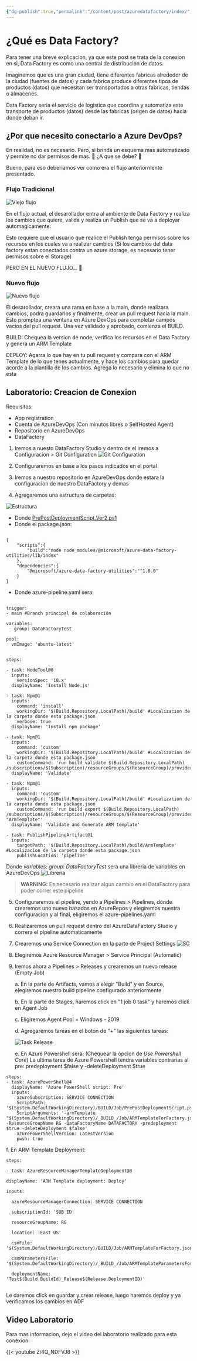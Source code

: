 ```yaml
---
{"dg-publish":true,"permalink":"/content/post/azuredatafactory/index/","title":"Azure Data Factory y Azure DevOps","tags":["Azure","Data Factory"]}
---
```



# ¿Qué es Data Factory?

Para tener una breve explicacion, ya que este post se trata de la conexion en si, Data Factory es como una central de distribucion de datos.

Imaginemos que es una gran ciudad, tiene diferentes fabricas alrededor de la ciudad (fuentes de datos) y cada fabrica produce diferentes tipos de productos (datos) que necesitan ser transportados a otras fabricas, tiendas o almacenes.

Data Factory seria el servicio de logistica que coordina y automatiza este transporte de productos (datos) desde las fabricas (origen de datos) hacia donde deban ir.

## ¿Por que necesito conectarlo a Azure DevOps?

En realidad, no es necesario. Pero, si brinda un esquema mas automatizado y permite no dar permisos de mas. 🤔 ¿A que se debe? 🤔

Bueno, para eso deberiamos ver como era el flujo anteriormente presentado.
### Flujo Tradicional 
![Viejo flujo](/img/user/content/post/azuredatafactory/oldflow.png)

En el flujo actual, el desarollador entra al ambiente de Data Factory y realiza los cambios que quiere, valida y realiza un Publish que se va a deployar automagicamente.

Esto requiere que el usuario que realice el Publish tenga permisos sobre los recursos en los cuales va a realizar cambios (Si los cambios del data factory estan conectados contra un azure storage, es necesario tener permisos sobre el Storage)

PERO EN EL NUEVO FLUJO... 🎉
### Nuevo flujo 

![Nuevo flujo](/img/user/content/post/azuredatafactory/newflow.png)

El desarollador, creara una rama en base a la main, donde realizara cambios, podra guardarlos y finalmente, crear un pull request hacia la main. Esto promptea una ventana en Azure DevOps para completar campos vacios del pull request. Una vez validado y aprobado, comienza el BUILD.

BUILD: Chequea la version de node, verifica los recursos en el Data Factory y genera un ARM Template

DEPLOY: Agarra lo que hay en tu pull request y compara con el ARM Template de lo que tenes actualmente, y hace los cambios para quedar acorde a la plantilla de los cambios. Agrega lo necesario y elimina lo que no esta 

## Laboratorio: Creacion de Conexion

Requisitos:
- App registration
- Cuenta de AzureDevOps (Con minutos libres o SelfHosted Agent)
- Repositorio en AzureDevOps
- DataFactory


1. Iremos a nuesto DataFactory Studio y dentro de el iremos a Configuracion > Git Configuration
![Git Configuration](/img/user/content/post/azuredatafactory/image.png)

2. Configuraremos en base a los pasos indicados en el portal 
3. Iremos a nuestro repositorio en AzureDevOps donde estara la configuracion de nuestro DataFactory y demas
4. Agregaremos una estructura de carpetas:

![Estructura](/img/user/content/post/azuredatafactory/image-1.png)

- Donde [PrePostDeploymentScript.Ver2.ps1](https://github.com/Azure/Azure-DataFactory/blob/main/SamplesV2/ContinuousIntegrationAndDelivery/PrePostDeploymentScript.Ver2.ps1)
- Donde el package.json:


```

{
    "scripts":{
        "build":"node node_modules/@microsoft/azure-data-factory-utilities/lib/index"
    },
    "dependencies":{
        "@microsoft/azure-data-factory-utilities":"^1.0.0"
    }
}
```


- Donde azure-pipeline.yaml sera:

~~~

trigger:
- main #Branch principal de colaboración

variables:
 - group: DataFactoryTest
 
pool:
  vmImage: 'ubuntu-latest'


steps:

- task: NodeTool@0
  inputs:
    versionSpec: '18.x'
  displayName: 'Install Node.js'

- task: Npm@1
  inputs:
    command: 'install'
    workingDir: '$(Build.Repository.LocalPath)/build' #Localizacion de la carpeta donde esta package.json
    verbose: true
  displayName: 'Install npm package'

- task: Npm@1
  inputs:
    command: 'custom'
    workingDir: '$(Build.Repository.LocalPath)/build' #Localizacion de la carpeta donde esta package.json
    customCommand: 'run build validate $(Build.Repository.LocalPath) /subscriptions/$(Subscription)/resourceGroups/$(ResourceGroup)/providers/Microsoft.DataFactory/factories/$(DataFactoryName)'
  displayName: 'Validate'

- task: Npm@1
  inputs:
    command: 'custom'
    workingDir: '$(Build.Repository.LocalPath)/build' #Localizacion de la carpeta donde esta package.json
    customCommand: 'run build export $(Build.Repository.LocalPath) /subscriptions/$(Subscription)/resourceGroups/$(ResourceGroup)/providers/Microsoft.DataFactory/factories/$(DataFactoryName) "ArmTemplate"'
  displayName: 'Validate and Generate ARM template'

- task: PublishPipelineArtifact@1
  inputs:
    targetPath: '$(Build.Repository.LocalPath)/build/ArmTemplate' #Localizacion de la carpeta donde esta package.json
    publishLocation: 'pipeline'
~~~

Donde *variables: group: DataFactoryTest* sera una libreria de variables en AzureDevOps
![Libreria](/img/user/content/post/azuredatafactory/image-2.png)

> **WARNING:** Es necesario realizar algun cambio en el DataFactory para poder correr este pipeline

5. Configuraremos el pipeline, yendo a Pipelines > Pipelines, donde crearemos uno nuevo basados en AzureRepos y elegiremos nuestra configuracion y al final, eligiremos el azure-pipelines.yaml

6. Realizaremos un pull request dentro del AzureDataFactory Studio y correra el pipeline automaticamente

7. Crearemos una Service Connection en la parte de Project Settings
![SC](/img/user/content/post/azuredatafactory/image-3.png)

8. Elegiremos Azure Resource Manager > Service Principal (Automatic)

9. Iremos ahora a Pipelines > Releases y crearemos un nuevo release (Empty Job)

    a. En la parte de Artifacts, vamos a elegir "Build" y en Source, elegiremos nuestro build pipeline configurado anteriormente

    b. En la parte de Stages, haremos click en "1 job 0 task" y haremos click en Agent Job

    c. Eligiremos Agent Pool = Windows - 2019 

    d. Agregaremos tareas en el boton de "+" las siguientes tareas:

    ![Task Release](/img/user/content/post/azuredatafactory/image-4.png)

    e. En Azure Powershell sera: (Chequear la opcion de *Use Powershell Core*)
    La ultima tarea de Azure Powershell tendra variables contrarias al pre: predeployment $false y -deleteDeployment $true

```
steps:
- task: AzurePowerShell@4
  displayName: 'Azure PowerShell script: Pre'
  inputs:
    azureSubscription: SERVICE CONNECTION
    ScriptPath: '$(System.DefaultWorkingDirectory)/BUILD/Job/PrePostDeploymentScript.ps1'
    ScriptArguments: '-armTemplate "$(System.DefaultWorkingDirectory)/_BUILD_/Job/ARMTemplateForFactory.json" -ResourceGroupName RG -DataFactoryName DATAFACTORY -predeployment $true -deleteDeployment $false'
    azurePowerShellVersion: LatestVersion
    pwsh: true

```


  f. En ARM Template Deployment:
  ```
  steps:

- task: AzureResourceManagerTemplateDeployment@3

  displayName: 'ARM Template deployment: Deploy'

  inputs:

    azureResourceManagerConnection: SERVICE CONNECTION

    subscriptionId: 'SUB ID'

    resourceGroupName: RG

    location: 'East US'

    csmFile: '$(System.DefaultWorkingDirectory)/BUILD/Job/ARMTemplateForFactory.json'

    csmParametersFile: '$(System.DefaultWorkingDirectory)/_BUILD_/Job/ARMTemplateParametersForFactory.json'

    deploymentName: 'Test$(Build.BuildId)_Release$(Release.DeploymentID)'


  ```

Le daremos click en guardar y crear release, luego haremos deploy y ya verificamos los cambios en ADF

## Video Laboratorio

Para mas informacion, dejo el video del laboratorio realizado para esta conexion:


{{< youtube Zi4Q_NDFVJ8 >}}
